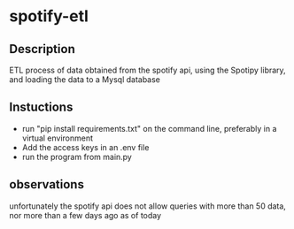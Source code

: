 # spotify-etl
## Description
ETL process of data obtained from the spotify api, using the Spotipy library, and loading the data to a Mysql database

## Instuctions
- run "pip install requirements.txt" on the command line, preferably in a virtual environment
- Add the access keys in an .env file
- run the program from main.py

## observations
unfortunately the spotify api does not allow queries with more than 50 data, nor more than a few days ago as of today
